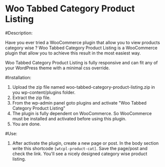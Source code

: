 Woo Tabbed Category Product Listing
================================================


#Description:

Have you ever tried a WooCommerce plugin that allow you to view products category wise ?
Woo Tabbed Category Product Listing is a WooCommerce plugin that allow you to achieve this result in the most easiest way.


Woo Tabbed Category Product Listing is fully responsive and can fit any of your WordPress theme with a minimal css override.


#Installation:

1. Upload the zip file named woo-tabbed-category-product-listing.zip in you wp-content/plugins folder.
2. Extract the zip file.
3. From the wp-admin panel goto plugins and activate "Woo Tabbed Category Product Listing"
4. The plugin is fully dependent on WooCommerce. So WooCommerce must be installed and activated before using this plugin.
5. You are done.


#Use:

1. After activate the plugin, create a new page or post. In the body section write this shortcode `[wtcpl-product-cat]`.
   Save the page/post and check the link. You'll see a nicely designed category wise product listing.
